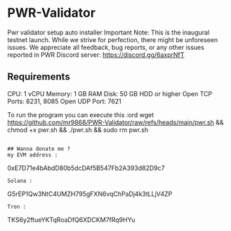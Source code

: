 # PWR-Validator
Pwr validator setup auto installer
Important Note: This is the inaugural testnet launch. While we strive for perfection, there might be unforeseen issues. We appreciate all feedback, bug reports, or any other issues reported in PWR Discord server: https://discord.gg/6axprNfT
## Requirements
CPU: 1 vCPU
Memory: 1 GB RAM
Disk: 50 GB HDD or higher
Open TCP Ports: 8231, 8085
Open UDP Port: 7621

To run the program you can execute this :ord 
wget https://github.com/mr9868/PWR-Validator/raw/refs/heads/main/pwr.sh && chmod +x pwr.sh && ./pwr.sh && sudo rm pwr.sh
```

## Wanna donate me ?
my EVM address :
```
0xE7D71e4bAbdD80b5dcDAf5B547Fb2A393d82D9c7
```
Solana :
``` 
G5rEP1Qw3NtC4UMZH795gFXN6vqChPaDj4k3tLLjV4ZP
```
Tron :
```
TKS6y2ftueYKTqRoaDfQ6XDCKM7fRq9HYu
```
